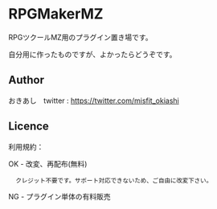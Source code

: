 # RPGMakerMZ

RPGツクールMZ用のプラグイン置き場です。

自分用に作ったものですが、よかったらどうぞです。

## Author

おきあし　twitter : https://twitter.com/misfit_okiashi

## Licence

利用規約：

 OK - 改変、再配布(無料)
 
      クレジット不要です。サポート対応できないため、ご自由に改変下さい。
      
 NG - プラグイン単体の有料販売
